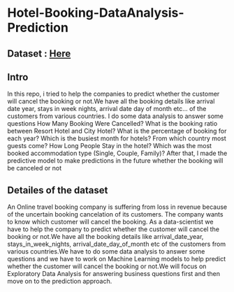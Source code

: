# Hotel-Booking-DataAnalysis-Prediction

## Dataset : <a href='https://www.kaggle.com/jessemostipak/hotel-booking-demand'> Here </a>

## Intro
In this repo, i tried to help the companies to predict whether the customer will cancel the booking or not.We have all the booking
details like arrival date year, stays in week nights, arrival date day of month etc... of the customers from various countries.
I do some data analysis to answer some questions
How Many Booking Were Cancelled?
What is the booking ratio between Resort Hotel and City Hotel?
What is the percentage of booking for each year?
Which is the busiest month for hotels?
From which country most guests come?
How Long People Stay in the hotel?
Which was the most booked accommodation type (Single, Couple, Family)?
After that, l made the predictive model to make predictions in the future whether the booking will be canceled or not

## Detailes of the dataset
An Online travel booking company is suffering from loss in revenue because of the uncertain booking cancelation of its customers. The company wants to
know which customer will cancel the booking. As a data-scientist we have to help the company to predict whether the customer will cancel the booking or
not.We have all the booking details like arrival_date_year, stays_in_week_nights, arrival_date_day_of_month etc of the customers from
various countries.We have to do some data analysis to answer some questions and we have to work on Machine Learning models to help predict whether the
customer will cancel the booking or not.We will focus on Exploratory Data Analysis for answering business questions first and then move on to the prediction approach.

